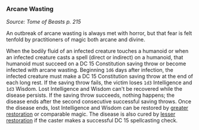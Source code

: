### Arcane Wasting
_Source: Tome of Beasts p. 215_

An outbreak of arcane wasting is always met with horror, but that fear is felt tenfold by practitioners of magic both arcane and divine.

When the bodily fluid of an infected creature touches a humanoid or when an infected creature casts a spell (direct or indirect) on a humanoid, that humanoid must succeed on a DC 15 Constitution saving throw or become infected with arcane wasting. Beginning `1d6` days after infection, the infected creature must make a DC 15 Constitution saving throw at the end of each long rest. If the saving throw fails, the victim loses `1d3` Intelligence and `1d3` Wisdom. Lost Intelligence and Wisdom can't be recovered while the disease persists. If the saving throw succeeds, nothing happens; the disease ends after the second consecutive successful saving throws. Once the disease ends, lost Intelligence and Wisdom can be restored by [greater restoration](2-Mechanics/CLI/spells/greater-restoration.md) or comparable magic. The disease is also cured by [lesser restoration](2-Mechanics/CLI/spells/lesser-restoration.md) if the caster makes a successful DC 15 spellcasting check.
